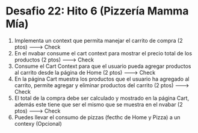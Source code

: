 # Desafio 22: Hito 6 (Pizzería Mamma Mía)

1. Implementa un context que permita manejar el carrito de compra (2 ptos) ---> Check
2. En el nvabar consume el cart context para mostrar el precio total de los productos (2 ptos) ---> Check
3. Consume el Cart Context para que el usuario pueda agregar productos al carrito desde la página de Home (2 ptos) ---> Check
4. En la página Cart muestra los productos que el usuario ha agregado al carrito, permite agregar y eliminar productos del carrito (2 ptos) ---> Check
5. El total de la compra debe ser calculado y mostrado en la página Cart, además este tiene que ser el mismo que se muestra en el nvabar (2 ptos) ---> Check
6. Puedes llevar el consumo de pizzas (fecthc de Home y Pizza) a un contexy (Opcional)